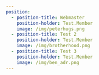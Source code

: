 ```yaml
---
position:
  - position-title: Webmaster
    position-holder: Test.Member
    image: /img/peterhugs.png
  - position-title: Test 2
    position-holder: Test.Member
    image: /img/brotherhood.png
  - position-title: Test 3
    position-holder: Test.Member
    image: /img/ben_adr.png
---
```

